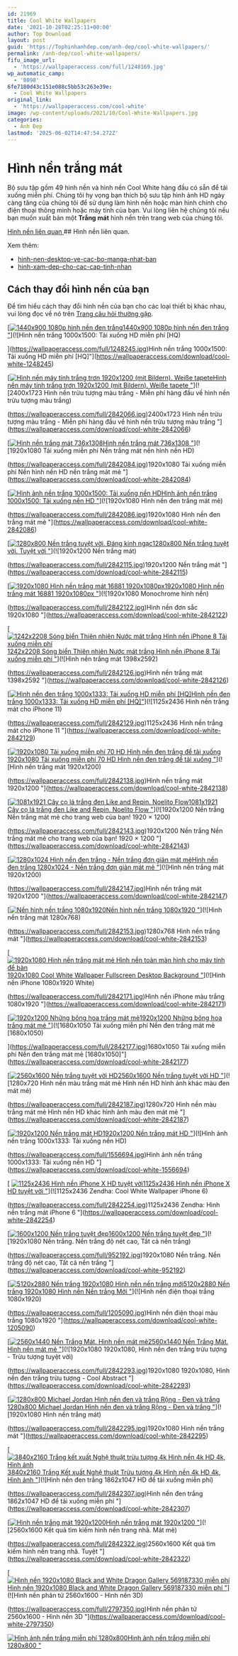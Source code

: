 ```yaml
---
id: 21969
title: Cool White Wallpapers
date: '2021-10-28T02:25:11+00:00'
author: Top Download
layout: post
guid: 'https://Tophinhanhdep.com/anh-dep/cool-white-wallpapers/'
permalink: /anh-dep/cool-white-wallpapers/
fifu_image_url:
  - 'https://wallpaperaccess.com/full/1248169.jpg'
wp_automatic_camp:
  - '8098'
6fe7180d43c151e088c5bb53c263e39e:
  - Cool White Wallpapers
original_link:
  - 'https://wallpaperaccess.com/cool-white'
image: /wp-content/uploads/2021/10/Cool-White-Wallpapers.jpg
categories:
  - Ảnh Đẹp
lastmod: '2025-06-02T14:47:54.272Z'
---
```

# Hình nền trắng mát

Bộ sưu tập gồm 49 hình nền và hình nền Cool White hàng đầu có sẵn để tải xuống miễn phí. Chúng tôi hy vọng bạn thích bộ sưu tập hình ảnh HD ngày càng tăng của chúng tôi để sử dụng làm hình nền hoặc màn hình chính cho điện thoại thông minh hoặc máy tính của bạn. Vui lòng liên hệ chúng tôi nếu bạn muốn xuất bản một **Trắng mát** hình nền trên trang web của chúng tôi.

[Hình nền liên quan ](#related) ## Hình nền liên quan.

   
 Xem thêm:

   
- [hinh-nen-desktop-ve-cac-bo-manga-nhat-ban](https://tophinhanhdep.com/anh-anime/hinh-nen-desktop-ve-cac-bo-manga-nhat-ban/)
- [hinh-xam-dep-cho-cac-cap-tinh-nhan](https://tophinhanhdep.com/hinh-xam-dep/hinh-xam-dep-cho-cac-cap-tinh-nhan/)

## Cách thay đổi hình nền của bạn

Để tìm hiểu cách thay đổi hình nền của bạn cho các loại thiết bị khác nhau, vui lòng đọc về nó trên [Trang câu hỏi thường gặp](https://tophinhanhdep.com/faq/).

  
[[![1440x900 1080p hình nền đen trắng](https://wallpaperaccess.com/full/1248169.jpg)1440x900 1080p hình nền đen trắng "](https://wallpaperaccess.com/download/cool-white-1248169)](![Hình nền trắng 1000x1500: Tải xuống HD miễn phí [HQ)

](https://wallpaperaccess.com/full/1248245.jpg)Hình nền trắng 1000x1500: Tải xuống HD miễn phí \[HQ\]"](https://wallpaperaccess.com/download/cool-white-1248245)

[[![Hình nền máy tính trắng trơn 1920x1200 (mit Bildern).  Weiße tapete](https://wallpaperaccess.com/full/2084261.jpg)Hình nền máy tính trắng trơn 1920x1200 (mit Bildern). Weiße tapete "](https://wallpaperaccess.com/download/cool-white-2084261)](![2400x1723 Hình nền trừu tượng màu trắng - Miễn phí hàng đầu về hình nền trừu tượng màu trắng)

(https://wallpaperaccess.com/full/2842066.jpg)2400x1723 Hình nền trừu tượng màu trắng - Miễn phí hàng đầu về hình nền trừu tượng màu trắng "](https://wallpaperaccess.com/download/cool-white-2842066)

[[![Hình nền trắng mát 736x1308](https://wallpaperaccess.com/full/2842069.jpg)Hình nền trắng mát 736x1308 "](https://wallpaperaccess.com/download/cool-white-2842069)](![1920x1080 Tải xuống miễn phí Nền trắng mát nền hình nền HD)

(https://wallpaperaccess.com/full/2842084.jpg)1920x1080 Tải xuống miễn phí Nền hình nền HD nền trắng mát mẻ "](https://wallpaperaccess.com/download/cool-white-2842084)

[[![Hình ảnh nền trắng 1000x1500: Tải xuống nền HD](https://wallpaperaccess.com/full/2478750.jpg)Hình ảnh nền trắng 1000x1500: Tải xuống nền HD "](https://wallpaperaccess.com/download/cool-white-2478750)](![1920x1080 Hình nền đen trắng mát mẻ)

(https://wallpaperaccess.com/full/2842086.jpg)1920x1080 Hình nền đen trắng mát mẻ "](https://wallpaperaccess.com/download/cool-white-2842086)

[[![1280x800 Nền trắng tuyệt vời.  Đáng kinh ngạc](https://wallpaperaccess.com/full/2842087.jpg)1280x800 Nền trắng tuyệt vời. Tuyệt vời "](https://wallpaperaccess.com/download/cool-white-2842087)](![1920x1200 Nền trắng mát)

(https://wallpaperaccess.com/full/2842115.jpg)1920x1200 Nền trắng mát "](https://wallpaperaccess.com/download/cool-white-2842115)

[[![1920x1080 Hình nền trắng mát 16881 1920x1080px](https://wallpaperaccess.com/full/2842120.jpg)1920x1080 Hình nền trắng mát 16881 1920x1080px "](https://wallpaperaccess.com/download/cool-white-2842120)](![1920x1080 Monochrome hình nền)

(https://wallpaperaccess.com/full/2842122.jpg)Hình nền đơn sắc 1920x1080 "](https://wallpaperaccess.com/download/cool-white-2842122)

[[![1242x2208 Sóng biển Thiên nhiên Nước mát trắng Hình nền iPhone 8 Tải xuống miễn phí](https://wallpaperaccess.com/full/1877893.jpg)1242x2208 Sóng biển Thiên nhiên Nước mát trắng Hình nền iPhone 8 Tải xuống miễn phí "](https://wallpaperaccess.com/download/cool-white-1877893)](![Hình nền trắng mát 1398x2592)

(https://wallpaperaccess.com/full/2842126.jpg)Hình nền trắng mát 1398x2592 "](https://wallpaperaccess.com/download/cool-white-2842126)

[[![Hình nền đen trắng 1000x1333: Tải xuống HD miễn phí [HQ]](https://wallpaperaccess.com/full/2332676.jpg)Hình nền đen trắng 1000x1333: Tải xuống HD miễn phí \[HQ\]"](https://wallpaperaccess.com/download/cool-white-2332676)](![1125x2436 Hình nền trắng mát cho iPhone 11)

(https://wallpaperaccess.com/full/2842129.jpg)1125x2436 Hình nền trắng mát cho iPhone 11 "](https://wallpaperaccess.com/download/cool-white-2842129)

[[![1920x1080 Tải xuống miễn phí 70 HD Hình nền đen trắng để tải xuống](https://wallpaperaccess.com/full/2842136.png)1920x1080 Tải xuống miễn phí 70 HD Hình nền đen trắng để tải xuống "](https://wallpaperaccess.com/download/cool-white-2842136)](![Hình nền trắng mát 1920x1200)

(https://wallpaperaccess.com/full/2842138.jpg)Hình nền trắng mát 1920x1200 "](https://wallpaperaccess.com/download/cool-white-2842138)

[[![1081x1921 Cây cọ lá trắng đen Like and Repin.  Noelito Flow](https://wallpaperaccess.com/full/120411.png)1081x1921 Cây cọ lá trắng đen Like and Repin. Noelito Flow "](https://wallpaperaccess.com/download/cool-white-120411)](![1920x1200 Nền trắng Nền trắng mát mẻ cho trang web của bạn!  1920 × 1200)

(https://wallpaperaccess.com/full/2842143.jpg)1920x1200 Nền trắng Nền trắng mát mẻ cho trang web của bạn! 1920 × 1200 "](https://wallpaperaccess.com/download/cool-white-2842143)

[[![1280x1024 Hình nền đen trắng - Nền trắng đơn giản mát mẻ](https://wallpaperaccess.com/full/2842144.jpg)Hình nền đen trắng 1280x1024 - Nền trắng đơn giản mát mẻ "](https://wallpaperaccess.com/download/cool-white-2842144)](![Hình nền trắng mát 1920x1200)

(https://wallpaperaccess.com/full/2842147.jpg)Hình nền trắng mát 1920x1200 "](https://wallpaperaccess.com/download/cool-white-2842147)

[[![Nền hình nền trắng 1080x1920](https://wallpaperaccess.com/full/2842151.jpg)Nền hình nền trắng 1080x1920 "](https://wallpaperaccess.com/download/cool-white-2842151)](![Hình nền trắng mát 1280x768)

(https://wallpaperaccess.com/full/2842153.jpg)1280x768 Hình nền trắng mát "](https://wallpaperaccess.com/download/cool-white-2842153)

[[![1920x1080 Hình nền trắng mát mẻ Hình nền toàn màn hình cho máy tính để bàn](https://wallpaperaccess.com/full/2842169.jpg)1920x1080 Cool White Wallpaper Fullscreen Desktop Background "](https://wallpaperaccess.com/download/cool-white-2842169)](![Hình nền iPhone 1080x1920 White)

(https://wallpaperaccess.com/full/2842171.jpg)Hình nền iPhone màu trắng 1080x1920 "](https://wallpaperaccess.com/download/cool-white-2842171)

[[![1920x1200 Những bông hoa trắng mát mẻ](https://wallpaperaccess.com/full/2842176.jpg)1920x1200 Những bông hoa trắng mát mẻ "](https://wallpaperaccess.com/download/cool-white-2842176)](![1680x1050 Tải xuống miễn phí Nền đen trắng mát mẻ [1680x1050)

](https://wallpaperaccess.com/full/2842177.jpg)1680x1050 Tải xuống miễn phí Nền đen trắng mát mẻ \[1680x1050\]"](https://wallpaperaccess.com/download/cool-white-2842177)

[[![2560x1600 Nền trắng tuyệt vời HD](https://wallpaperaccess.com/full/2842184.jpg)2560x1600 Nền trắng tuyệt vời HD "](https://wallpaperaccess.com/download/cool-white-2842184)](![1280x720 Hình nền màu trắng mát mẻ Hình nền HD hình ảnh khác màu đen mát mẻ)

(https://wallpaperaccess.com/full/2842187.jpg)1280x720 Hình nền màu trắng mát mẻ Hình nền HD khác hình ảnh màu đen mát mẻ "](https://wallpaperaccess.com/download/cool-white-2842187)

[[![1920x1200 Nền trắng mát HD](https://wallpaperaccess.com/full/2842190.jpg)1920x1200 Nền trắng mát HD "](https://wallpaperaccess.com/download/cool-white-2842190)](![Hình ảnh nền trắng 1000x1333: Tải xuống nền HD)

(https://wallpaperaccess.com/full/1556694.jpg)Hình ảnh nền trắng 1000x1333: Tải xuống nền HD "](https://wallpaperaccess.com/download/cool-white-1556694)

[ [![1125x2436 Hình nền iPhone X HD tuyệt vời](https://wallpaperaccess.com/full/2842204.jpg)1125x2436 Hình nền iPhone X HD tuyệt vời "](https://wallpaperaccess.com/download/cool-white-2842204)](![1125x2436 Zendha: Cool White Wallpaper iPhone 6)

(https://wallpaperaccess.com/full/2842254.jpg)1125x2436 Zendha: Hình nền trắng mát iPhone 6 "](https://wallpaperaccess.com/download/cool-white-2842254)

[[![1600x1200 Nền trắng tuyệt đẹp](https://wallpaperaccess.com/full/2842255.jpg)1600x1200 Nền trắng tuyệt đẹp "](https://wallpaperaccess.com/download/cool-white-2842255)](![1920x1080 Nền trắng.  Nền trắng độ nét cao, Tất cả nền trắng)

(https://wallpaperaccess.com/full/952192.jpg)1920x1080 Nền trắng. Nền trắng độ nét cao, Tất cả nền trắng "](https://wallpaperaccess.com/download/cool-white-952192)

[[![5120x2880 Nền trắng 1920x1080 Hình nền nền trắng mới](https://wallpaperaccess.com/full/2842263.jpg)5120x2880 Nền trắng 1920x1080 Hình nền Nền trắng Mới "](https://wallpaperaccess.com/download/cool-white-2842263)](![Hình nền điện thoại trắng 1080x1920)

(https://wallpaperaccess.com/full/1205090.jpg)Hình nền điện thoại màu trắng 1080x1920 "](https://wallpaperaccess.com/download/cool-white-1205090)

[[![2560x1440 Nền Trắng Mát.  Hình nền mát mẻ](https://wallpaperaccess.com/full/2842268.jpg)2560x1440 Nền Trắng Mát. Hình nền mát mẻ "](https://wallpaperaccess.com/download/cool-white-2842268)](![1920x1080 1920x1080, Hình nền đen trắng trừu tượng - Trừu tượng tuyệt vời)

(https://wallpaperaccess.com/full/2842293.jpg)1920x1080 1920x1080, Hình nền đen trắng trừu tượng - Cool Abstract "](https://wallpaperaccess.com/download/cool-white-2842293)

[[![1280x800 Michael Jordan Hình nền đen và trắng Rộng - Đen và trắng](https://wallpaperaccess.com/full/2842294.jpg)1280x800 Michael Jordan Hình nền đen và trắng Rộng - Đen và trắng "](https://wallpaperaccess.com/download/cool-white-2842294)](![1920x1080 Hình nền trắng mát)

(https://wallpaperaccess.com/full/2842295.jpg)1920x1080 Hình nền trắng mát "](https://wallpaperaccess.com/download/cool-white-2842295)

[[![3840x2160 Trắng kết xuất Nghệ thuật trừu tượng 4k Hình nền 4k HD 4k, Hình ảnh](https://wallpaperaccess.com/full/2842297.jpg)3840x2160 Trắng Kết xuất Nghệ thuật Trừu tượng 4k Hình nền 4k HD 4k, Hình ảnh "](https://wallpaperaccess.com/download/cool-white-2842297)](![Hình nền đen trắng 1862x1047 HD để tải xuống miễn phí)

(https://wallpaperaccess.com/full/2842307.jpg)Hình nền đen trắng 1862x1047 HD để tải xuống miễn phí "](https://wallpaperaccess.com/download/cool-white-2842307)

[[![Hình nền trắng mát 1920x1200](https://wallpaperaccess.com/full/2842321.jpg)Hình nền trắng mát 1920x1200 "](https://wallpaperaccess.com/download/cool-white-2842321)](![2560x1600 Kết quả tìm kiếm hình nền trang nhã.  Mát mẻ)

(https://wallpaperaccess.com/full/2842322.jpg)2560x1600 Kết quả tìm kiếm hình nền trang nhã. Tuyệt "](https://wallpaperaccess.com/download/cool-white-2842322)

[[![Hình nền 1920x1080 Black and White Dragon Gallery 569187330 miễn phí](https://wallpaperaccess.com/full/206664.jpg)Hình nền 1920x1080 Black and White Dragon Gallery 569187330 miễn phí "](https://wallpaperaccess.com/download/cool-white-206664)](![Hình nền phân tử 2560x1600 - Hình nền 3D)

(https://wallpaperaccess.com/full/2797350.jpg)Hình nền phân tử 2560x1600 - Hình nền 3D "](https://wallpaperaccess.com/download/cool-white-2797350)

[![Hình ảnh nền trắng miễn phí 1280x800](https://wallpaperaccess.com/full/2178336.jpg)Hình ảnh nền trắng miễn phí 1280x800 "](https://wallpaperaccess.com/download/cool-white-2178336)
